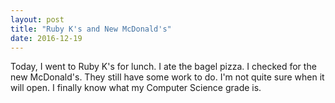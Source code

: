 ```yaml
---
layout: post
title: "Ruby K's and New McDonald's"
date: 2016-12-19
---
```


Today, I went to Ruby K's for lunch. I ate the bagel pizza. I checked for the new McDonald's. They still have some work to do. I'm not quite sure when it will open. I finally know what my Computer Science grade is.
